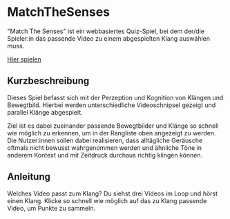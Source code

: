 # MatchTheSenses
"Match The Senses" ist ein webbasiertes Quiz-Spiel, bei dem der/die Spieler:in das passende Video zu einem abgespielten Klang auswählen muss.

[Hier spielen](https://corayana.github.io/MatchTheSenses/public/game.html)

## Kurzbeschreibung
Dieses Spiel befasst sich mit der Perzeption und Kognition von Klängen und Bewegtbild. Hierbei werden unterschiedliche Videoschnipsel gezeigt und parallel Klänge abgespielt.

Ziel ist es dabei zueinander passende Bewegtbilder und Klänge so schnell wie möglich zu erkennen, um in der Rangliste oben angezeigt zu werden. Die Nutzer:innen sollen dabei realisieren, dass alltägliche Geräusche oftmals nicht bewusst wahrgenommen werden und ähnliche Töne in anderem Kontext und mit Zeitdruck durchaus richtig klingen können.

## Anleitung
Welches Video passt zum Klang?
Du siehst drei Videos im Loop und hörst einen Klang. Klicke so schnell wie möglich auf das zu Klang passende Video, um Punkte zu sammeln.
